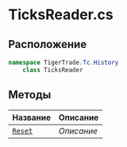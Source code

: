 
# TicksReader.cs
## Расположение
```csharp
namespace TigerTrade.Tc.History  
    class TicksReader
```

## Методы
| Название | Описание |
| --- | --- |
| [`Reset`](./Методы/Reset.md) | *Описание* |
